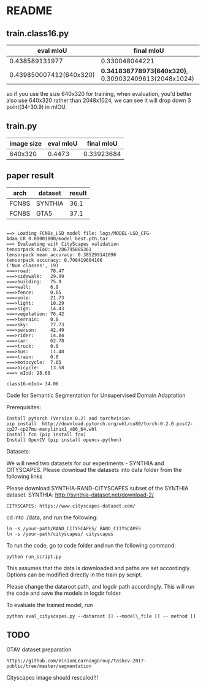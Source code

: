 # README #


##  train.class16.py

|eval mIoU| final mIoU|
|----|----|
|0.438589131977|0.330048044221|
|0.439850007412(640x320)|**0.341838778973(640x320)**, 0.309032409613(2048x1024)|

so if you use the size 640x320 for training, when evaluation, you'd better also use 640x320 rather than 2048x1024, we can see it will drop down 3 point(34-30.9) in mIOU.



##  train.py

|image size|eval mIoU| final mIoU|
|----|----|----|
|640x320|0.4473|0.33923684|

## paper result

|arch|dataset|result|
|----|----|----|
|FCN8S|SYNTHIA|36.1|
|FCN8S|GTA5|37.1|




```

==> Loading FCN8s_LSD model file: logs/MODEL-LSD_CFG-Adam_LR_0.00001000/model_best.pth.tar
==> Evaluating with CityScapes validation
tensorpack mIoU: 0.286795885361
tensorpack mean_accuracy: 0.385299141096
tensorpack accuracy: 0.798419604166
('Num classes', 19)
===>road:       78.47
===>sidewalk:   29.99
===>building:   75.9
===>wall:       6.9
===>fence:      0.85
===>pole:       21.73
===>light:      10.29
===>sign:       14.43
===>vegetation: 76.42
===>terrain:    0.0
===>sky:        77.73
===>person:     42.49
===>rider:      14.84
===>car:        62.78
===>truck:      0.0
===>bus:        11.48
===>train:      0.0
===>motocycle:  7.05
===>bicycle:    13.58
===> mIoU: 28.68

class16-mIoU= 34.06

```



Code for Semantic Segmentation for Unsupervised Domain Adaptation

Prerequisites:

	Install pytorch (Version 0.2) and torchvision
	pip install  http://download.pytorch.org/whl/cu80/torch-0.2.0.post2-cp27-cp27mu-manylinux1_x86_64.whl
	Install fcn (pip install fcn)
	Install OpenCV (pip install opencv-python)

Datasets:

We will need two datasets for our experiments - SYNTHIA and CITYSCAPES. Please download the datasets into data folder from the following links

Please download SYNTHIA-RAND-CITYSCAPES subset of the SYNTHIA dataset.
	SYNTHIA: http://synthia-dataset.net/download-2/

	CITYSCAPES: https://www.cityscapes-dataset.com/

cd  into ./data, and run the following:

    ln -s /your-path/RAND_CITYSCAPES/ RAND_CITYSCAPES
    ln -s /your-path/cityscapes/ cityscapes

To run the code, go to code folder and run the following command:

	python run_script.py

This assumes that the data is downloaded and paths are set accordingly. Options can be modified directly in the train.py script.

Please change the dataroot path, and logdir path accordingly. This will run the code and save the models in logdir folder. 

To evaluate the trained model, run 

	python eval_cityscapes.py --dataroot [] --model\_file [] -- method []

## TODO

GTAV dataset preparation

    https://github.com/VisionLearningGroup/taskcv-2017-public/tree/master/segmentation
    
Cityscapes image should rescaled!!!